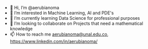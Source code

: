 - 👋 Hi, I’m @aerubianoma
- 👀 I’m interested in Machine Learning, AI and PDE's
- 🌱 I’m currently learning Data Science for professional purposes
- 💞️ I’m looking to collaborate on Projects that need a mathematical knowledge
- 📫 How to reach me aerubianoma@unal.edu.co, https://www.linkedin.com/in/aerubianoma/

<!---
aerubianoma/aerubianoma is a ✨ special ✨ repository because its `README.md` (this file) appears on your GitHub profile.
You can click the Preview link to take a look at your changes.
--->
